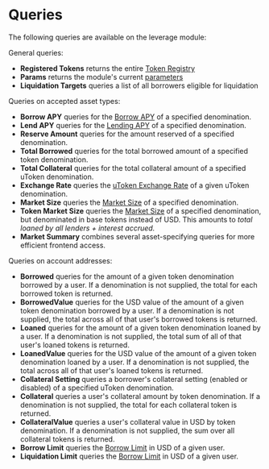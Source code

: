 # Queries

The following queries are available on the leverage module:

General queries:
- **Registered Tokens** returns the entire [Token Registry](02_state.md#Token-Registry)
- **Params** returns the module's current [parameters](07_params.md)
- **Liquidation Targets** queries a list of all borrowers eligible for liquidation

Queries on accepted asset types:
- **Borrow APY** queries for the [Borrow APY](01_concepts.md#Borrow-APY) of a specified denomination.
- **Lend APY** queries for the [Lending APY](01_concepts.md#Lending-APY) of a specified denomination.
- **Reserve Amount** queries for the amount reserved of a specified denomination.
- **Total Borrowed** queries for the total borrowed amount of a specified token denomination.
- **Total Collateral** queries for the total collateral amount of a specified uToken denomination.
- **Exchange Rate** queries the [uToken Exchange Rate](01_concepts.md#uToken-Exchange-Rate) of a given uToken denomination.
- **Market Size** queries the [Market Size](01_concepts.md#Market-Size) of a specified denomination.
- **Token Market Size** queries the [Market Size](01_concepts.md#Market-Size) of a specified denomination, but denominated in base tokens instead of USD. This amounts to _total loaned by all lenders + interest accrued._
- **Market Summary** combines several asset-specifying queries for more efficient frontend access.

Queries on account addresses:
- **Borrowed** queries for the amount of a given token denomination borrowed by a user. If a denomination is not supplied, the total for each borrowed token is returned.
- **BorrowedValue** queries for the USD value of the amount of a given token denomination borrowed by a user. If a denomination is not supplied, the total across all of that user's borrowed tokens is returned.
- **Loaned** queries for the amount  of a given token denomination loaned by a user. If a denomination is not supplied, the total sum of all of that user's loaned tokens is returned.
- **LoanedValue** queries for the USD value of the amount  of a given token denomination loaned by a user. If a denomination is not supplied, the total across all of that user's loaned tokens is returned.
- **Collateral Setting** queries a borrower's collateral setting (enabled or disabled) of a specified uToken denomination.
- **Collateral** queries a user's collateral amount by token denomination. If a denomination is not supplied, the total for each collateral token is returned.
- **CollateralValue** queries a user's collateral value in USD by token denomination. If a denomination is not supplied, the sum over all collateral tokens is returned.
- **Borrow Limit** queries the [Borrow Limit](01_concepts.md#Borrow-Limit) in USD of a given user.
- **Liquidation Limit** queries the [Borrow Limit](01_concepts.md#Liquidation-Limit) in USD of a given user.